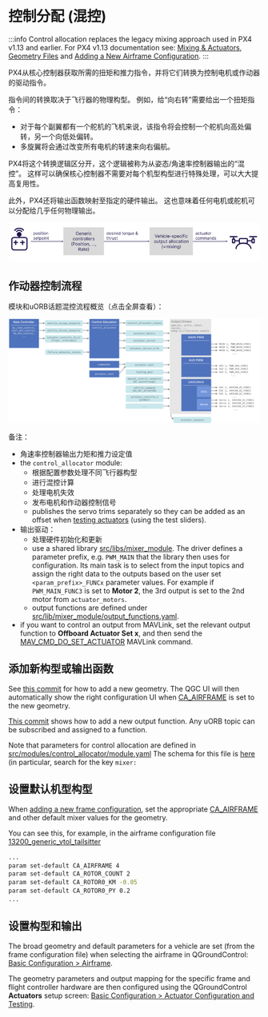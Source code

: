 # 控制分配 (混控)

:::info
Control allocation replaces the legacy mixing approach used in PX4 v1.13 and earlier.
For PX4 v1.13 documentation see: [Mixing & Actuators](https://docs.px4.io/v1.13/en/concept/mixing.html), [Geometry Files](https://docs.px4.io/v1.13/en/concept/geometry_files.html) and [Adding a New Airframe Configuration](https://docs.px4.io/v1.13/en/dev_airframes/adding_a_new_frame.html).
:::

PX4从核心控制器获取所需的扭矩和推力指令，并将它们转换为控制电机或作动器的驱动指令。

指令间的转换取决于飞行器的物理构型。
例如，给“向右转”需要给出一个扭矩指令：

- 对于每个副翼都有一个舵机的飞机来说，该指令将会控制一个舵机向高处偏转，另一个向低处偏转。
- 多旋翼将会通过改变所有电机的转速来向右偏航。

PX4将这个转换逻辑区分开，这个逻辑被称为从姿态/角速率控制器输出的“混控”。
这样可以确保核心控制器不需要对每个机型构型进行特殊处理，可以大大提高复用性。

此外，PX4还将输出函数映射至指定的硬件输出。
这也意味着任何电机或舵机可以分配给几乎任何物理输出。

<!-- https://docs.google.com/drawings/d/1Li9YhTLc3yX6mGX0iSOfItHXvaUhevO2DRZwuxPQ1PI/edit -->

![Mixing Overview](../../assets/diagrams/mixing_overview.png)

## 作动器控制流程

模块和uORB话题混控流程概览（点击全屏查看）：

<!-- https://drive.google.com/file/d/1L2IoxsyB4GAWE-s82R_x42mVXW_IDlHP/view?usp=sharing -->

![Pipeline Overview](../../assets/concepts/control_allocation_pipeline.png)

备注：

- 角速率控制器输出力矩和推力设定值
- the `control_allocator` module:
  - 根据配置参数处理不同飞行器构型
  - 进行混控计算
  - 处理电机失效
  - 发布电机和作动器控制信号
  - publishes the servo trims separately so they can be added as an offset when [testing actuators](../config/actuators.md#actuator-testing) (using the test sliders).
- 输出驱动：
  - 处理硬件初始化和更新
  - use a shared library [src/libs/mixer_module](https://github.com/PX4/PX4-Autopilot/blob/main/src/lib/mixer_module).
    The driver defines a parameter prefix, e.g. `PWM_MAIN` that the library then uses for configuration.
    Its main task is to select from the input topics and assign the right data to the outputs based on the user set `<param_prefix>_FUNCx` parameter values.
    For example if `PWM_MAIN_FUNC3` is set to **Motor 2**, the 3rd output is set to the 2nd motor from `actuator_motors`.
  - output functions are defined under [src/lib/mixer_module/output_functions.yaml](https://github.com/PX4/PX4-Autopilot/blob/main/src/lib/mixer_module/output_functions.yaml).
- if you want to control an output from MAVLink, set the relevant output function to **Offboard Actuator Set x**, and then send the [MAV_CMD_DO_SET_ACTUATOR](https://mavlink.io/en/messages/common.html#MAV_CMD_DO_SET_ACTUATOR) MAVLink command.

## 添加新构型或输出函数

See [this commit](https://github.com/PX4/PX4-Autopilot/commit/5cdb6fbd8e1352dcb94bd58918da405f8ff930d7) for how to add a new geometry.
The QGC UI will then automatically show the right configuration UI when [CA_AIRFRAME](../advanced_config/parameter_reference.md#CA_AIRFRAME) is set to the new geometry.

[This commit](https://github.com/PX4/PX4-Autopilot/commit/a65533b46986e32254b64b7c92469afb8178e370) shows how to add a new output function.
Any uORB topic can be subscribed and assigned to a function.

Note that parameters for control allocation are defined in [src/modules/control_allocator/module.yaml](https://github.com/PX4/PX4-Autopilot/blob/main/src/modules/control_allocator/module.yaml)
The schema for this file is [here](https://github.com/PX4/PX4-Autopilot/blob/main/validation/module_schema.yaml#L440=) (in particular, search for the key `mixer:`

## 设置默认机型构型

When [adding a new frame configuration](../dev_airframes/adding_a_new_frame.md), set the appropriate [CA_AIRFRAME](../advanced_config/parameter_reference.md#CA_AIRFRAME) and other default mixer values for the geometry.

You can see this, for example, in the airframe configuration file [13200_generic_vtol_tailsitter](https://github.com/PX4/PX4-Autopilot/blob/main/ROMFS/px4fmu_common/init.d/airframes/13200_generic_vtol_tailsitter)

```sh
...
param set-default CA_AIRFRAME 4
param set-default CA_ROTOR_COUNT 2
param set-default CA_ROTOR0_KM -0.05
param set-default CA_ROTOR0_PY 0.2
...
```

## 设置构型和输出

The broad geometry and default parameters for a vehicle are set (from the frame configuration file) when selecting the airframe in QGroundControl: [Basic Configuration > Airframe](../config/airframe.md).

The geometry parameters and output mapping for the specific frame and flight controller hardware are then configured using the QGroundControl **Actuators** setup screen: [Basic Configuration > Actuator Configuration and Testing](../config/actuators.md).
